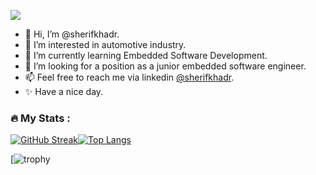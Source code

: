 ![](https://komarev.com/ghpvc/?username=sherifkhadr&style=plastic&color=1B9C85)

- 👋 Hi, I’m @sherifkhadr.
- 👀 I’m interested in automotive industry.
- 🌱 I’m currently learning Embedded Software Development.
- 💞️ I’m looking for a position as a junior embedded software engineer.
- 📫 Feel free to reach me via linkedin [@sherifkhadr](https://www.linkedin.com/in/sherifkhadr/).
- ✨ Have a nice day.

### :fire: My Stats :

[![GitHub Streak](http://github-readme-streak-stats.herokuapp.com?user=sherifkhadr&theme=dark&background=000000)](https://git.io/streak-stats)[![Top Langs](https://github-readme-stats.vercel.app/api/top-langs/?username=sherifkhadr&layout=compact&theme=vision-friendly-dark)](https://github.com/anuraghazra/github-readme-stats)

[![trophy](https://github-profile-trophy.vercel.app/?username=sherifkhadr&theme=chalk)

<!---
sherifkhadr/sherifkhadr is a ✨ special ✨ repository because its `README.md` (this file) appears on your GitHub profile.
You can click the Preview link to take a look at your changes.
--->

